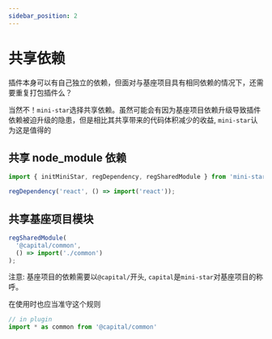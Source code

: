 ```yaml
---
sidebar_position: 2
---
```


# 共享依赖

插件本身可以有自己独立的依赖，但面对与基座项目具有相同依赖的情况下，还需要重复打包插件么？

当然不！`mini-star`选择共享依赖。虽然可能会有因为基座项目依赖升级导致插件依赖被迫升级的隐患，但是相比其共享带来的代码体积减少的收益, `mini-star`认为这是值得的

## 共享 node_module 依赖

```javascript
import { initMiniStar, regDependency, regSharedModule } from 'mini-star';

regDependency('react', () => import('react'));
```

## 共享基座项目模块

```javascript
regSharedModule(
  '@capital/common',
  () => import('./common')
);
```

注意: 基座项目的依赖需要以`@capital/`开头, `capital`是`mini-star`对基座项目的称呼。

在使用时也应当准守这个规则

```javascript
// in plugin
import * as common from '@capital/common'
```
